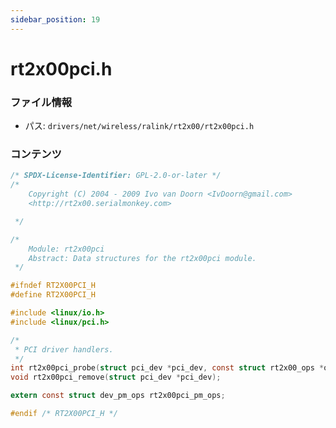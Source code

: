 ```yaml
---
sidebar_position: 19
---
```

# rt2x00pci.h

### ファイル情報

- パス: `drivers/net/wireless/ralink/rt2x00/rt2x00pci.h`

### コンテンツ

```h
/* SPDX-License-Identifier: GPL-2.0-or-later */
/*
	Copyright (C) 2004 - 2009 Ivo van Doorn <IvDoorn@gmail.com>
	<http://rt2x00.serialmonkey.com>

 */

/*
	Module: rt2x00pci
	Abstract: Data structures for the rt2x00pci module.
 */

#ifndef RT2X00PCI_H
#define RT2X00PCI_H

#include <linux/io.h>
#include <linux/pci.h>

/*
 * PCI driver handlers.
 */
int rt2x00pci_probe(struct pci_dev *pci_dev, const struct rt2x00_ops *ops);
void rt2x00pci_remove(struct pci_dev *pci_dev);

extern const struct dev_pm_ops rt2x00pci_pm_ops;

#endif /* RT2X00PCI_H */

```

